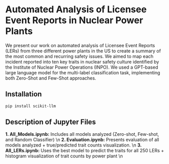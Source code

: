 # Automated Analysis of Licensee Event Reports in Nuclear Power Plants
We present our work on automated analysis of Licensee Event Reports (LERs) from three different power plants in the US to create a summary of the most common and recurring safety issues. We aimed to map each incident reported into ten key traits in nuclear safety culture identified by the Institute of Nuclear Power Operations (INPO). We used a GPT-based large language model for the multi-label classification task, implementing both Zero-Shot and Few-Shot approaches.

## Installation
```bash
pip install scikit-llm
```

## Description of Jupyter Files
**1. All_Models.ipynb:** Includes all models analyzed (Zero-shot, Few-shot, and Random Classifier) \n
**2. Evaluation.ipynb:** Presents evaluation of all models analyzed + true/predicted trait counts visualization. \n
**3. All_LERs.ipynb:** Uses the best model to predict the traits for all 250 LERs + histogram visualization of trait counts by power plant \n
